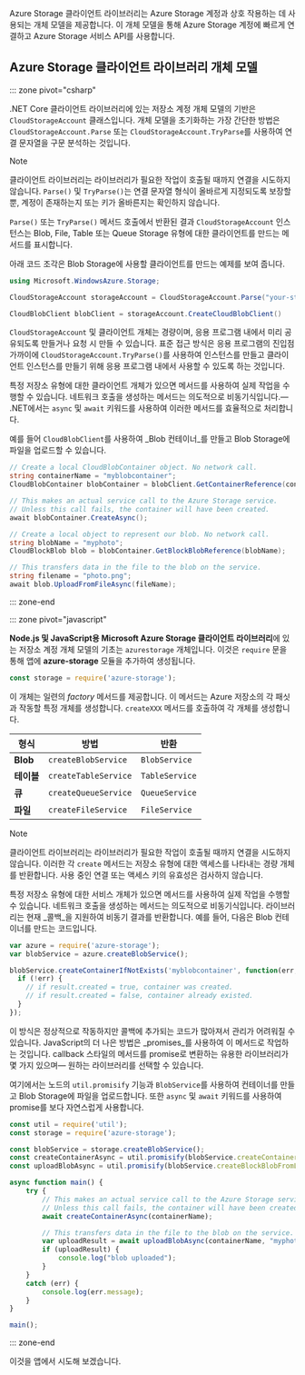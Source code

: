 Azure Storage 클라이언트 라이브러리는 Azure Storage 계정과 상호 작용하는 데 사용되는 개체 모델을 제공합니다. 이 개체 모델을 통해 Azure Storage 계정에 빠르게 연결하고 Azure Storage 서비스 API를 사용합니다. 

## <a name="azure-storage-client-library-object-model"></a>Azure Storage 클라이언트 라이브러리 개체 모델

::: zone pivot="csharp"

.NET Core 클라이언트 라이브러리에 있는 저장소 계정 개체 모델의 기반은 `CloudStorageAccount` 클래스입니다. 개체 모델을 초기화하는 가장 간단한 방법은 `CloudStorageAccount.Parse` 또는 `CloudStorageAccount.TryParse`를 사용하여 연결 문자열을 구문 분석하는 것입니다.

> [!NOTE]
> 클라이언트 라이브러리는 라이브러리가 필요한 작업이 호출될 때까지 연결을 시도하지 않습니다. `Parse()` 및 `TryParse()`는 연결 문자열 형식이 올바르게 지정되도록 보장할 뿐, 계정이 존재하는지 또는 키가 올바른지는 확인하지 않습니다. 

`Parse()` 또는 `TryParse()` 메서드 호출에서 반환된 결과 `CloudStorageAccount` 인스턴스는 Blob, File, Table 또는 Queue Storage 유형에 대한 클라이언트를 만드는 메서드를 표시합니다. 

아래 코드 조각은 Blob Storage에 사용할 클라이언트를 만드는 예제를 보여 줍니다.

```csharp
using Microsoft.WindowsAzure.Storage;

CloudStorageAccount storageAccount = CloudStorageAccount.Parse("your-storage-key-connection-string");

CloudBlobClient blobClient = storageAccount.CreateCloudBlobClient()
```

`CloudStorageAccount` 및 클라이언트 개체는 경량이며, 응용 프로그램 내에서 미리 공유되도록 만들거나 요청 시 만들 수 있습니다. 표준 접근 방식은 응용 프로그램의 진입점 가까이에 `CloudStorageAccount.TryParse()`를 사용하여 인스턴스를 만들고 클라이언트 인스턴스를 만들기 위해 응용 프로그램 내에서 사용할 수 있도록 하는 것입니다.

특정 저장소 유형에 대한 클라이언트 개체가 있으면 메서드를 사용하여 실제 작업을 수행할 수 있습니다. 네트워크 호출을 생성하는 메서드는 의도적으로 비동기식입니다.&mdash; .NET에서는 `async` 및 `await` 키워드를 사용하여 이러한 메서드를 효율적으로 처리합니다.

예를 들어 `CloudBlobClient`를 사용하여 _Blob 컨테이너_를 만들고 Blob Storage에 파일을 업로드할 수 있습니다.

```csharp
// Create a local CloudBlobContainer object. No network call.
string containerName = "myblobcontainer";
CloudBlobContainer blobContainer = blobClient.GetContainerReference(containerName);

// This makes an actual service call to the Azure Storage service. 
// Unless this call fails, the container will have been created.
await blobContainer.CreateAsync();

// Create a local object to represent our blob. No network call.
string blobName = "myphoto";
CloudBlockBlob blob = blobContainer.GetBlockBlobReference(blobName);

// This transfers data in the file to the blob on the service.
string filename = "photo.png";
await blob.UploadFromFileAsync(fileName);
```

::: zone-end

::: zone pivot="javascript"

**Node.js 및 JavaScript용 Microsoft Azure Storage 클라이언트 라이브러리**에 있는 저장소 계정 개체 모델의 기초는 `azurestorage` 개체입니다. 이것은 `require` 문을 통해 앱에 **azure-storage** 모듈을 추가하여 생성됩니다.

```javascript
const storage = require('azure-storage');
```

이 개체는 일련의 _factory_ 메서드를 제공합니다. 이 메서드는 Azure 저장소의 각 패싯과 작동할 특정 개체를 생성합니다. `createXXX` 메서드를 호출하여 각 개체를 생성합니다.

| 형식 | 방법 | 반환 |
|--------|---------|-------------|
| **Blob** | `createBlobService` | `BlobService` |
| **테이블** | `createTableService` | `TableService` |
| **큐** | `createQueueService` | `QueueService` |
| **파일** | `createFileService` | `FileService` |

> [!NOTE]
> 클라이언트 라이브러리는 라이브러리가 필요한 작업이 호출될 때까지 연결을 시도하지 않습니다. 이러한 각 `create` 메서드는 저장소 유형에 대한 액세스를 나타내는 경량 개체를 반환합니다. 사용 중인 연결 또는 액세스 키의 유효성은 검사하지 않습니다.

특정 저장소 유형에 대한 서비스 개체가 있으면 메서드를 사용하여 실제 작업을 수행할 수 있습니다. 네트워크 호출을 생성하는 메서드는 의도적으로 비동기식입니다. 라이브러리는 현재 _콜백_을 지원하여 비동기 결과를 반환합니다. 예를 들어, 다음은 Blob 컨테이너를 만드는 코드입니다.

```javascript
var azure = require('azure-storage');
var blobService = azure.createBlobService();

blobService.createContainerIfNotExists('myblobcontainer', function(err, result, response) {
  if (!err) {
    // if result.created = true, container was created.
    // if result.created = false, container already existed.
  }
});
```

이 방식은 정상적으로 작동하지만 콜백에 추가되는 코드가 많아져서 관리가 어려워질 수 있습니다. JavaScript의 더 나은 방법은 _promises_를 사용하여 이 메서드로 작업하는 것입니다. callback 스타일의 메서드를 promise로 변환하는 유용한 라이브러리가 몇 가지 있으며&mdash; 원하는 라이브러리를 선택할 수 있습니다.

여기에서는 노드의 `util.promisify` 기능과 `BlobService`를 사용하여 컨테이너를 만들고 Blob Storage에 파일을 업로드합니다. 또한 `async` 및 `await` 키워드를 사용하여 promise를 보다 자연스럽게 사용합니다.

```javascript
const util = require('util');
const storage = require('azure-storage');

const blobService = storage.createBlobService();
const createContainerAsync = util.promisify(blobService.createContainerIfNotExists).bind(blobService);
const uploadBlobAsync = util.promisify(blobService.createBlockBlobFromLocalFile).bind(blobService);

async function main() {
    try {
        // This makes an actual service call to the Azure Storage service. 
        // Unless this call fails, the container will have been created.
        await createContainerAsync(containerName);

        // This transfers data in the file to the blob on the service.
        var uploadResult = await uploadBlobAsync(containerName, "myphoto", "photo.png");
        if (uploadResult) {
            console.log("blob uploaded");
        }
    }
    catch (err) {
        console.log(err.message);
    }
}

main();
```
::: zone-end

이것을 앱에서 시도해 보겠습니다.